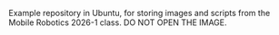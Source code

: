 Example repository in Ubuntu, for storing images and scripts from the Mobile Robotics 2026-1 class.
DO NOT OPEN THE IMAGE.
